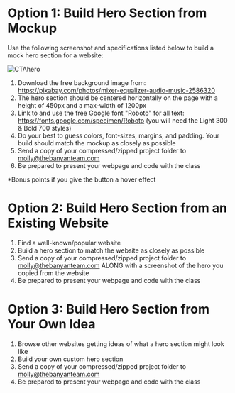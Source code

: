# Option 1: Build Hero Section from Mockup

Use the following screenshot and specifications listed below to build a mock hero section for a website:

![CTAhero](https://user-images.githubusercontent.com/8091841/170810919-7d61e81d-1756-458b-ade4-5faa054d85e5.jpg)
1. Download the free background image from: https://pixabay.com/photos/mixer-equalizer-audio-music-2586320
2. The hero section should be centered horizontally on the page with a height of 450px and a max-width of 1200px
3. Link to and use the free Google font "Roboto" for all text: https://fonts.google.com/specimen/Roboto (you will need the Light 300 & Bold 700 styles)
4. Do your best to guess colors, font-sizes, margins, and padding. Your build should match the mockup as closely as possible
5. Send a copy of your compressed/zipped project folder to molly@thebanyanteam.com
6. Be prepared to present your webpage and code with the class

*Bonus points if you give the button a hover effect

# Option 2: Build Hero Section from an Existing Website

1. Find a well-known/popular website
2. Build a hero section to match the website as closely as possible
3. Send a copy of your compressed/zipped project folder to molly@thebanyanteam.com ALONG with a screenshot of the hero you copied from the website
4. Be prepared to present your webpage and code with the class

# Option 3: Build Hero Section from Your Own Idea

1. Browse other websites getting ideas of what a hero section might look like
2. Build your own custom hero section
3. Send a copy of your compressed/zipped project folder to molly@thebanyanteam.com
4. Be prepared to present your webpage and code with the class